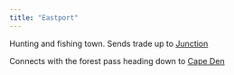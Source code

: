 ```yaml
---
title: "Eastport"
---
```


Hunting and fishing town. Sends trade up to [Junction](Geography/Continents/Yenu/Towns/Junction.md)

Connects with the forest pass heading down to [Cape Den](Geography/Continents/Yenu/Towns/Cape%20Den.md)